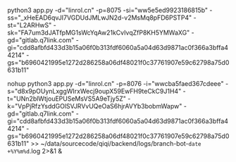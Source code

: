 python3 app.py -d="linrol.cn" -p=8075 -si="ww5e5ed9923186815b" -ss="_xHeEAD6qvJI7VGDUdJMLwJN2d-v2MsMq8pFD6PSTP4" -st="L2ARHwS" -sk="FA7um3dJATfpMG1sWcYqAw21kCvIvqZfP8KH5YMWaXG" -gd="gitlab.q7link.com" -gi="cdd8afbfd433d3b15a06f0b313fdf6060a5a04d63d9871ac0f366a3bffa44214" -gs="b6960421995e1272d286258a06df48021f0c37761907e59c62798a75d0631b11"

nohup python3 app.py -d="linrol.cn" -p=8076 -i="wwcba5faed367cdeee" -s="d8x9pOUynLxggWIrxWecj9oupX59EwFH9teCkC9J1H4" -t="UNn2blWtjouEPUSeMsVS5A9eTjy5Z" -k="VpPjRfzYsddGOlSVJRVvUQeOaS6hjrAVYb3bobmWapw" -gd="gitlab.q7link.com" -gi="cdd8afbfd433d3b15a06f0b313fdf6060a5a04d63d9871ac0f366a3bffa44214" -gs="b6960421995e1272d286258a06df48021f0c37761907e59c62798a75d0631b11" >> ~/data/sourcecode/qiqi/backend/logs/branch-bot-`date +%Y%m%d`.log 2>&1 &
